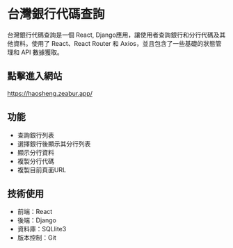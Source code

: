 # 台灣銀行代碼查詢

台灣銀行代碼查詢是一個 React, Django應用，讓使用者查詢銀行和分行代碼及其他資料。使用了 React、React Router 和 Axios，並且包含了一些基礎的狀態管理和 API 數據獲取。

## 點擊進入網站
https://haosheng.zeabur.app/

## 功能
* 查詢銀行列表
* 選擇銀行後顯示其分行列表
* 顯示分行資料
* 複製分行代碼
* 複製目前頁面URL

## 技術使用

* 前端：React
* 後端：Django
* 資料庫：SQLlite3
* 版本控制：Git


